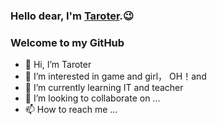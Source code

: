 ### Hello dear, I'm [Taroter](https://taroter.top/).😉

### **Welcome to my GitHub**
- 👋 Hi, I’m Taroter
- 👀 I’m interested in game and girl， OH！and 
- 🌱 I’m currently learning IT and teacher
- 💞️ I’m looking to collaborate on ...
- 📫 How to reach me ...

<!---
han1046819021/han1046819021 is a ✨ special ✨ repository because its `README.md` (this file) appears on your GitHub profile.
You can click the Preview link to take a look at your changes.
--->
